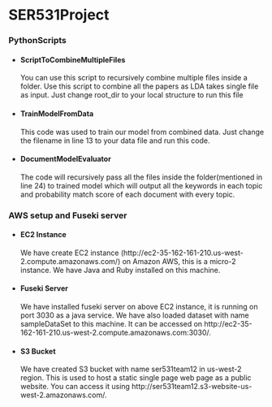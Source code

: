 # SER531Project

<h3>PythonScripts</h3>

- <h4>ScriptToCombineMultipleFiles</h4>
   You can use this script to recursively combine multiple files inside a folder. Use this script to combine all the papers as LDA takes single file as input. Just change            root_dir to your local structure to run this file

- <h4>TrainModelFromData</h4>
   This code was used to train our model from combined data. Just change the filename in line 13 to your data file and run this code.

- <h4>DocumentModelEvaluator</h4>
   The code will recursively pass all the files inside the folder(mentioned in line 24) to trained model which will output all the keywords in each topic and probability match     score of each document with every topic.

<h3>AWS setup and Fuseki server</h3>

- <h4>EC2 Instance</h4>
   We have create EC2 instance (http://ec2-35-162-161-210.us-west-2.compute.amazonaws.com/) on Amazon AWS, this is a micro-2 instance. We have Java and Ruby installed on this machine.

- <h4>Fuseki Server</h4>
   We have installed fuseki server on above EC2 instance, it is running on port 3030 as a java service. We have also loaded dataset with name sampleDataSet to this machine. It can be accessed on http://ec2-35-162-161-210.us-west-2.compute.amazonaws.com:3030/.

- <h4>S3 Bucket</h4>
   We have created S3 bucket with name ser531team12 in us-west-2 region. This is used to host a static single page web page as a public website. You can access it using http://ser531team12.s3-website-us-west-2.amazonaws.com/.
